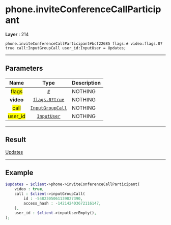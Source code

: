 # phone.inviteConferenceCallParticipant

**Layer** : 214

```tl
phone.inviteConferenceCallParticipant#bcf22685 flags:# video:flags.0?true call:InputGroupCall user_id:InputUser = Updates;
```

---

## Parameters

| Name | Type | Description |
| :---: | :---: | :--- |
| <mark>flags</mark> | [`#`](type/#) | NOTHING |
| **video** | [`flags.0?true`](type/true) | NOTHING |
| <mark>call</mark> | [`InputGroupCall`](type/InputGroupCall) | NOTHING |
| <mark>user_id</mark> | [`InputUser`](type/InputUser) | NOTHING |

---

## Result

[Updates](type/Updates)

---

## Example

```php
$updates = $client->phone->inviteConferenceCallParticipant(
	video : true,
	call : $client->inputGroupCall(
		id : -5482305061139827390,
		access_hash : -142142403672116147,
	),
	user_id : $client->inputUserEmpty(),
);
```